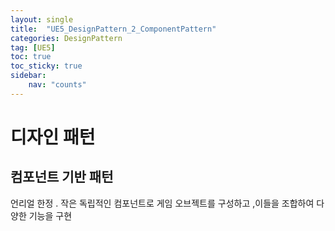 ```yaml
---
layout: single
title:  "UE5_DesignPattern_2_ComponentPattern"
categories: DesignPattern
tag: [UE5]
toc: true
toc_sticky: true
sidebar:
    nav: "counts"
---
```


# 디자인 패턴 

## 컴포넌트 기반 패턴
언리얼 한정 . 작은 독립적인 컴포넌트로 게임 오브젝트를 구성하고 ,이들을 조합하여 다양한 기능을 구현   
 


   
   